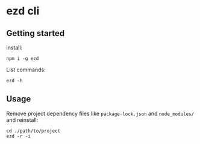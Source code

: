 # ezd cli
## Getting started
install:
```
npm i -g ezd
```
List commands:
```
ezd -h
```
## Usage
Remove project dependency files like `package-lock.json` and `node_modules/` and reinstall:
```
cd ./path/to/project
ezd -r -i
```